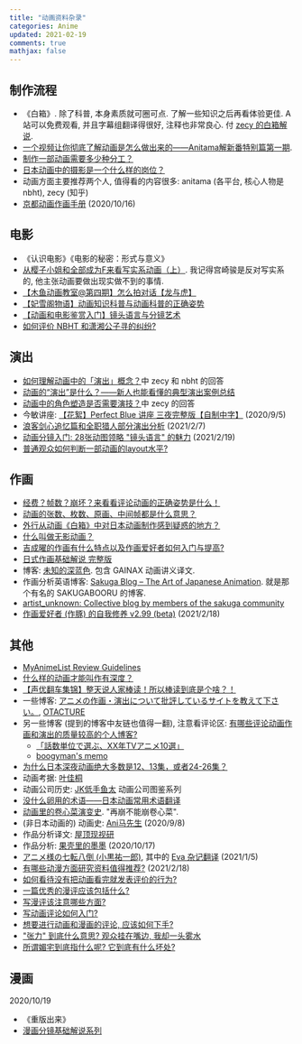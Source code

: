 ```yaml
---
title: "动画资料杂录"
categories: Anime
updated: 2021-02-19
comments: true
mathjax: false
---
```


## 制作流程

- 《白箱》. 除了科普, 本身素质就可圈可点. 了解一些知识之后再看体验更佳. A 站可以免费观看, 并且字幕组翻译得很好, 注释也非常良心. 付 [zecy 的白箱解说](https://zhuanlan.zhihu.com/p/19982613). 
- [一个视频让你彻底了解动画是怎么做出来的——Anitama解新番特别篇第一期](https://www.bilibili.com/video/BV1jb411e75F). 
- [制作一部动画需要多少种分工？](https://www.zhihu.com/question/22028700/answer/20120365)
- [日本动画中的摄影是一个什么样的岗位？](https://www.zhihu.com/question/24787555/answer/28993271)
- 动画方面主要推荐两个人, 值得看的内容很多: anitama (各平台, 核心人物是 nbht), zecy (知乎)
- [京都动画作画手册](https://shiina18.github.io/assets/docs/京都动画作画手册.pdf) (2020/10/16)

<!-- more -->

## 电影

- 《认识电影》《电影的秘密：形式与意义》
- [从樱子小姐和全部成为F来看写实系动画（上）](https://www.bilibili.com/video/BV1js411d7bs). 我记得宫崎骏是反对写实系的, 他主张动画要做出现实做不到的事情.
- [【木鱼动画教室@第四期】怎么拍对话【龙与虎】](https://www.bilibili.com/video/BV1rs411f7VJ)
- [【妃雪阁物语】动画知识科普与动画科普的正确姿势](https://www.bilibili.com/video/BV1Cs411r7Kb)
- [【动画和电影鉴赏入门】镜头语言与分镜艺术](https://www.bilibili.com/video/BV1Es41147jq)
- [如何评价 NBHT 和潇湘公子寻的纠纷?](https://www.zhihu.com/question/292822553)

## 演出

- [如何理解动画中的「演出」概念？](https://www.zhihu.com/question/298055921)中 zecy 和 nbht 的回答
- [动画的“演出”是什么？——新人也能看懂的典型演出案例总结](https://zhuanlan.zhihu.com/p/55160395)
- [动画中的角色塑造是否需要演技？](https://www.zhihu.com/question/24637961)中 zecy 的回答
- 今敏讲座: [【花絮】Perfect Blue 讲座 三夜完整版【自制中字】](https://www.bilibili.com/video/BV1T4411X7AN) (2020/9/5)
- [浪客剑心追忆篇和全职猎人部分演出分析](https://bbs.saraba1st.com/2b/thread-1905904-1-1.html) (2021/2/7)
- [动画分镜入门: 28张动图领略 "镜头语言" 的魅力](https://zhuanlan.zhihu.com/p/84415633) (2021/2/19)
- [普通观众如何判断一部动画的layout水平?](https://www.zhihu.com/question/390389117/answer/1191988135)

## 作画

- [经费？帧数？崩坏？来看看评论动画的正确姿势是什么！](https://zhuanlan.zhihu.com/p/22593479)
- [动画的张数、枚数、原画、中间帧都是什么意思？](https://www.zhihu.com/question/46419048)
- [外行从动画《白箱》中对日本动画制作感到疑惑的地方？](https://www.zhihu.com/question/25912399/answer/31809373)
- [什么叫做无影动画？](https://www.zhihu.com/question/35917001/answer/245448686)
- [吉成曜的作画有什么特点以及作画爱好者如何入门与提高?](https://www.zhihu.com/question/35991414/answer/250981347)
- [日式作画基础解说 完整版](https://www.bilibili.com/video/av2251266/)
- 博客: [未知的深蓝色](http://blog.sina.cn/dpool/blog/aoimishi#type=-1). 包含 GAINAX 动画讲义译文.
- 作画分析英语博客: [Sakuga Blog – The Art of Japanese Animation](https://blog.sakugabooru.com/). 就是那个有名的 SAKUGABOORU 的博客.
- [artist_unknown: Collective blog by members of the sakuga community](https://artistunknown.info/)
- [作画爱好者 (作豚) 的自我修养 v2.99 (beta)](https://zhuanlan.zhihu.com/p/20584724) (2021/2/18)

## 其他

- [MyAnimeList Review Guidelines](https://myanimelist.net/forum/?topicid=575725)
- [什么样的动画才能叫作有深度？](https://www.zhihu.com/answer/539681485)
- [【声优翻车集锦】整天说人家棒读！所以棒读到底是个啥？！](https://www.bilibili.com/video/BV1Hx411p7Wz)
- 一些博客: [アニメの作画・演出について批評しているサイトを教えて下さい。](https://q.hatena.ne.jp/1331159464), [OTACTURE](https://ukkah.hatenadiary.org/)
- 另一些博客 (提到的博客中友链也值得一翻), 注意看评论区: [有哪些评论动画作画和演出的质量较高的个人博客?](https://www.zhihu.com/question/358762370)
    - [「話数単位で選ぶ、XX年TVアニメ10選」](http://shinmai.seesaa.net/category/9432020-1.html)
    - [boogyman's memo](https://boogyman.hateblo.jp/)
- [为什么日本深夜动画绝大多数是12、13集，或者24-26集？](https://www.zhihu.com/question/265029429/answer/288374351)
- 动画考据: [叶佳桐](https://space.bilibili.com/25195981/)
- 动画公司历史: [JK低手鱼太](https://space.bilibili.com/904827/) 动画公司图鉴系列
- [没什么卵用的术语——日本动画常用术语翻译](https://zhuanlan.zhihu.com/p/20331802)
- [动画里的卷心菜演变史](https://zhuanlan.zhihu.com/p/149854476). "再崩不能崩卷心菜".
- (非日本动画的) 动画史: [Ani马先生](https://zhuanlan.zhihu.com/anima33) (2020/9/8)
- 作品分析译文: [屋顶现视研](https://space.bilibili.com/355943807/article)
- 作品分析: [果壳里的墨墨](https://space.bilibili.com/227074644/article) (2020/10/17)
- [アニメ様の七転八倒 (小黒祐一郎)](http://www.style.fm/as/05_column/05_oguro_bn.shtml), 其中的 [Eva 杂记翻译](https://bgm.tv/subject/265/reviews/1.html) (2021/1/5)
- [有哪些动漫方面研究资料值得推荐?](https://www.zhihu.com/question/21484184/answer/18427606) (2021/2/18)
- [如何看待没有把动画看完就发表评价的行为?](https://www.zhihu.com/question/438351571/answer/1730986887)
- [一篇优秀的漫评应该包括什么?](https://www.zhihu.com/question/265188720/answer/290602113)
- [写漫评该注意哪些方面?](https://www.zhihu.com/question/68373525)
- [写动画评论如何入门?](https://www.zhihu.com/question/21422909)
- [想要进行动画和漫画的评论, 应该如何下手?](https://www.zhihu.com/question/23479925)
- ["张力" 到底什么意思? 观众挂在嘴边, 我却一头雾水](https://zhuanlan.zhihu.com/p/96850338)
- [所谓媚宅到底指什么呢? 它到底有什么坏处?](https://www.zhihu.com/question/263944167/answer/281518456)

## 漫画

2020/10/19

- 《重版出来》
- [漫画分镜基础解说系列](https://zhuanlan.zhihu.com/p/166424437)